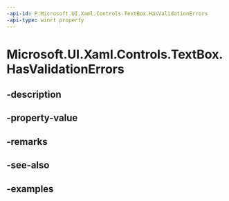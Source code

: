 ```yaml
---
-api-id: P:Microsoft.UI.Xaml.Controls.TextBox.HasValidationErrors
-api-type: winrt property
---
```


# Microsoft.UI.Xaml.Controls.TextBox.HasValidationErrors

<!--
public bool HasValidationErrors { get; }
-->


## -description

## -property-value

## -remarks

## -see-also

## -examples



